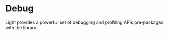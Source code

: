 # Debug

Light provides a powerful set of debugging and profiling APIs pre-packaged with the library.

